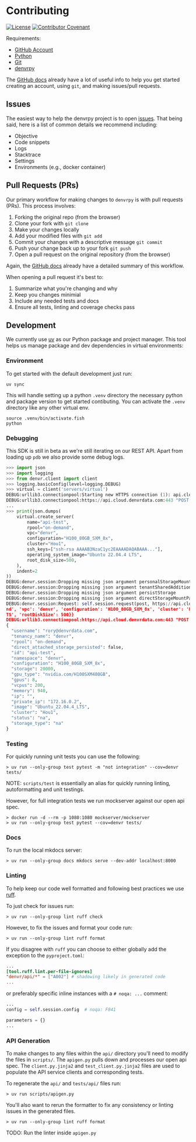 # Contributing

[![License](https://img.shields.io/badge/License-MIT-%234493c5?style=flat)](LICENSE.txt)
[![Contributor Covenant](https://img.shields.io/badge/Contributor_Covenant-2.1-%234493c5?style=flat)](CODEOFCONDUCT.md)

Requirements:

- [GitHub Account](https://github.com/join)
- [Python](https://wiki.python.org/moin/BeginnersGuide/Download)
- [Git](https://git-scm.com/)
- [denvrpy](https://github.com/denvrdata/denvrpy)

The [GitHub docs](https://docs.github.com/en/get-started) already have a lot of useful info to help you get started
creating an account, using `git`, and making issues/pull requests.

## Issues

The easiest way to help the denvrpy project is to open [issues](https://github.com/denvrdata/denvrpy/issues/new/choose).
That being said, here is a list of common details we recommend including:

- Objective
- Code snippets
- Logs
- Stacktrace
- Settings
- Environments (e.g., docker container)

## Pull Requests (PRs)

Our primary workflow for making changes to `denvrpy` is with pull requests (PRs).
This process involves:

1. Forking the original repo (from the browser)
2. Clone your fork with `git clone`
3. Make your changes locally
4. Add your modified files with `git add`
5. Commit your changes with a descriptive message `git commit`
6. Push your change back up to your fork `git push`
7. Open a pull request on the original repository (from the browser)

Again, the [GitHub docs](https://docs.github.com/en/pull-requests/collaborating-with-pull-requests/proposing-changes-to-your-work-with-pull-requests/creating-a-pull-request-from-a-fork) already have a detailed summary of this workflow.

When opening a pull request it's best to:

1. Summarize what you're changing and why
2. Keep you changes minimial
2. Include any needed tests and docs
3. Ensure all tests, linting and coverage checks pass

## Development

We currently use [uv](https://docs.astral.sh/uv/) as our Python package and project manager.
This tool helps us manage package and dev dependencies in virtual environments:

### Environment


To get started with the default development just run:
```shell
uv sync
```
This will handle setting up a python `.venv` directory the necessary python and package version to get started contibuting.
You can activate the `.venv` directory like any other virtual env.
```shell
source .venv/bin/activate.fish
python
```

### Debugging

This SDK is still in beta as we're still iterating on our REST API. Apart from loading up `pdb` we also provide some debug logs.

```python
>>> import json
>>> import logging
>>> from denvr.client import client
>>> logging.basicConfig(level=logging.DEBUG)
>>> virtual = client('servers/virtual')
DEBUG:urllib3.connectionpool:Starting new HTTPS connection (1): api.cloud.denvrdata.com:443
DEBUG:urllib3.connectionpool:https://api.cloud.denvrdata.com:443 "POST /api/TokenAuth/Authenticate HTTP/11" 200 None
...
>>> print(json.dumps(
    virtual.create_server(
        name="api-test",
        rpool="on-demand",
        vpc="denvr",
        configuration="H100_80GB_SXM_8x",
        cluster="Hou1",
        ssh_keys=["ssh-rsa AAAAB3NzaC1yc2EAAAADAQABAAA..."],
        operating_system_image="Ubuntu 22.04.4 LTS",
        root_disk_size=500,
    ),
    indent=2
))
DEBUG:denvr.session:Dropping missing json argument personalStorageMountPath
DEBUG:denvr.session:Dropping missing json argument tenantSharedAdditionalStorage
DEBUG:denvr.session:Dropping missing json argument persistStorage
DEBUG:denvr.session:Dropping missing json argument directStorageMountPath
DEBUG:denvr.session:Request: self.session.request(post, https://api.cloud.denvrdata.com/api/v1/servers/virtual/CreateServer, **{'json': {'name': 'api-test', 'rpool': 'on-dema
nd', 'vpc': 'denvr', 'configuration': 'H100_80GB_SXM_8x', 'cluster': 'Hou1', 'ssh_keys': ['ssh-rsa AAAAB3NzaC1yc2EAAAADAQABAAA...'], 'operatingSystemImage': 'Ubuntu 22.04.4 L
TS', 'rootDiskSize': 500}}
DEBUG:urllib3.connectionpool:https://api.cloud.denvrdata.com:443 "POST /api/v1/servers/virtual/CreateServer HTTP/11" 202 482
{
  "username": "rory@denvrdata.com",
  "tenancy_name": "denvr",
  "rpool": "on-demand",
  "direct_attached_storage_persisted": false,
  "id": "api-test",
  "namespace": "denvr",
  "configuration": "H100_80GB_SXM_8x",
  "storage": 20000,
  "gpu_type": "nvidia.com/H100SXM480GB",
  "gpus": 8,
  "vcpus": 200,
  "memory": 940,
  "ip": "",
  "private_ip": "172.16.0.2",
  "image": "Ubuntu_22.04.4_LTS",
  "cluster": "Hou1",
  "status": "na",
  "storage_type": "na"
}
```

### Testing

For quickly running unit tests you can use the following:

```shell
> uv run --only-group test pytest -m "not integration" --cov=denvr tests/
```

NOTE: `scripts/test` is essentially an alias for quickly running linting, autoformatting and unit testings.

However, for full integration tests we run mockserver against our open api spec.

```shell
> docker run -d --rm -p 1080:1080 mockserver/mockserver
> uv run --only-group test pytest --cov=denvr tests/
```

### Docs

To run the local mkdocs server:

```shell
> uv run --only-group docs mkdocs serve --dev-addr localhost:8000
```

### Linting

To help keep our code well formatted and following best practices we use [ruff](https://docs.astral.sh/ruff/formatter/).

To just check for issues run:
```shell
> uv run --only-group lint ruff check
```

However, to fix the issues and format your code run:
```shell
> uv run --only-group lint ruff format
```

If you disagree with `ruff` you can choose to either globally add the exception to the `pyproject.toml`:
```toml
...
[tool.ruff.lint.per-file-ignores]
"denvr/api/*" = ["A002"] # shadowing likely in generated code
...
```
or preferably specific inline instances with a `# noqa: ...` comment:
```python
...
config = self.session.config  # noqa: F841

parameters = {}
...
```

### API Generation

To make changes to any files within the `api/` directory you'll need to modify the files in `scripts/`.
The `apigen.py` pulls down and processes our open api spec.
The `client.py.jinja2` and `test_client.py.jinja2` files are used to populate the API service clients and corresponding tests.

To regenerate the `api/` and `tests/api/` files run:

```shell
> uv run scripts/apigen.py
```

You'll also want to rerun the formatter to fix any consistency or linting issues in the generated files.
```shell
> uv run --only-group lint ruff format
```

TODO: Run the linter inside `apigen.py`
